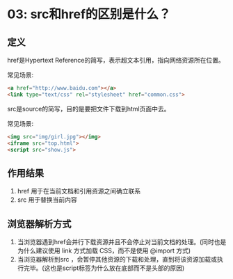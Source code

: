 # 03: src和href的区别是什么？

## 定义
href是Hypertext Reference的简写，表示超文本引用，指向网络资源所在位置。

常见场景:

```html
<a href="http://www.baidu.com"></a> 
<link type="text/css" rel="stylesheet" href="common.css">
```

src是source的简写，目的是要把文件下载到html页面中去。

常见场景:

```html
<img src="img/girl.jpg"></img> 
<iframe src="top.html"> 
<script src="show.js">
```

## 作用结果
1. href 用于在当前文档和引用资源之间确立联系
2. src 用于替换当前内容

## 浏览器解析方式
1. 当浏览器遇到href会并行下载资源并且不会停止对当前文档的处理。(同时也是为什么建议使用 link 方式加载 CSS，而不是使用 @import 方式)
2. 当浏览器解析到src ，会暂停其他资源的下载和处理，直到将该资源加载或执行完毕。(这也是script标签为什么放在底部而不是头部的原因)